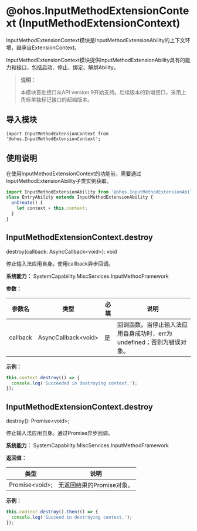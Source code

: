 # @ohos.InputMethodExtensionContext (InputMethodExtensionContext)

InputMethodExtensionContext模块是InputMethodExtensionAbility的上下文环境，继承自ExtensionContext。

InputMethodExtensionContext模块提供InputMethodExtensionAbility具有的能力和接口，包括启动、停止、绑定、解绑Ability。

> **说明：**
>
>本模块首批接口从API version 9开始支持。后续版本的新增接口，采用上角标单独标记接口的起始版本。  

## 导入模块

```
import InputMethodExtensionContext from '@ohos.InputMethodExtensionContext';
```

## 使用说明

在使用InputMethodExtensionContext的功能前，需要通过InputMethodExtensionAbility子类实例获取。

```js
import InputMethodExtensionAbility from '@ohos.InputMethodExtensionAbility';
class EntryAbility extends InputMethodExtensionAbility {
  onCreate() {
    let context = this.context;
  }
}
```

## InputMethodExtensionContext.destroy

destroy(callback: AsyncCallback\<void>): void

停止输入法应用自身。使用callback异步回调。

**系统能力：** SystemCapability.MiscServices.InputMethodFramework

**参数：**

| 参数名   | 类型                 | 必填 | 说明                                                         |
| -------- | -------------------- | ---- | ------------------------------------------------------------ |
| callback | AsyncCallback\<void> | 是   | 回调函数。当停止输入法应用自身成功时，err为undefined；否则为错误对象。 |

**示例：**

```js
this.context.destroy(() => {
  console.log('Succeeded in destroying context.');
});
```

## InputMethodExtensionContext.destroy

destroy(): Promise\<void>;

停止输入法应用自身。通过Promise异步回调。

**系统能力：** SystemCapability.MiscServices.InputMethodFramework

**返回值：**

| 类型 | 说明 |
| -------- | -------- |
| Promise\<void>; | 无返回结果的Promise对象。 |

**示例：**

```js
this.context.destroy().then(() => {
  console.log('Succeed in destroying context.');
});
```
